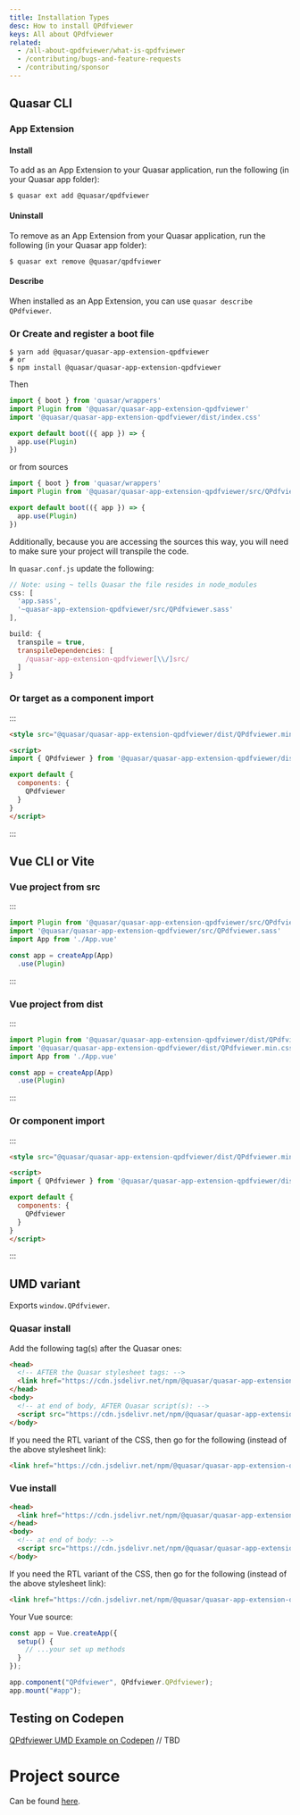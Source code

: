 ```yaml
---
title: Installation Types
desc: How to install QPdfviewer
keys: All about QPdfviewer
related:
  - /all-about-qpdfviewer/what-is-qpdfviewer
  - /contributing/bugs-and-feature-requests
  - /contributing/sponsor
---
```

## Quasar CLI

### App Extension

#### Install

To add as an App Extension to your Quasar application, run the following (in your Quasar app folder):
```
$ quasar ext add @quasar/qpdfviewer
```

#### Uninstall

To remove as an App Extension from your Quasar application, run the following (in your Quasar app folder):
```
$ quasar ext remove @quasar/qpdfviewer
```

#### Describe
When installed as an App Extension, you can use `quasar describe QPdfviewer`.


### Or Create and register a boot file

```
$ yarn add @quasar/quasar-app-extension-qpdfviewer
# or
$ npm install @quasar/quasar-app-extension-qpdfviewer
```

Then

```js
import { boot } from 'quasar/wrappers'
import Plugin from '@quasar/quasar-app-extension-qpdfviewer'
import '@quasar/quasar-app-extension-qpdfviewer/dist/index.css'

export default boot(({ app }) => {
  app.use(Plugin)
})
```

or from sources

```js
import { boot } from 'quasar/wrappers'
import Plugin from '@quasar/quasar-app-extension-qpdfviewer/src/QPdfviewer.js'

export default boot(({ app }) => {
  app.use(Plugin)
})
```

Additionally, because you are accessing the sources this way, you will need to make sure your project will transpile the code.

In `quasar.conf.js` update the following:
```js
// Note: using ~ tells Quasar the file resides in node_modules
css: [
  'app.sass',
  '~quasar-app-extension-qpdfviewer/src/QPdfviewer.sass'
],

build: {
  transpile = true,
  transpileDependencies: [
    /quasar-app-extension-qpdfviewer[\\/]src/
  ]
}
```

### Or target as a component import

:::
```html
<style src="@quasar/quasar-app-extension-qpdfviewer/dist/QPdfviewer.min.css"></style>

<script>
import { QPdfviewer } from '@quasar/quasar-app-extension-qpdfviewer/dist/QPdfviewer.esm.js'

export default {
  components: {
    QPdfviewer
  }
}
</script>
```
:::

## Vue CLI or Vite
### Vue project from src

:::
```js
import Plugin from '@quasar/quasar-app-extension-qpdfviewer/src/QPdfviewer.js'
import '@quasar/quasar-app-extension-qpdfviewer/src/QPdfviewer.sass'
import App from './App.vue'

const app = createApp(App)
  .use(Plugin)
```
:::

### Vue project from dist

:::
```js
import Plugin from '@quasar/quasar-app-extension-qpdfviewer/dist/QPdfviewer.esm.js'
import '@quasar/quasar-app-extension-qpdfviewer/dist/QPdfviewer.min.css'
import App from './App.vue'

const app = createApp(App)
  .use(Plugin)
```
:::

### Or component import

:::
```html
<style src="@quasar/quasar-app-extension-qpdfviewer/dist/QPdfviewer.min.css"></style>

<script>
import { QPdfviewer } from '@quasar/quasar-app-extension-qpdfviewer/dist/QPdfviewer.esm.js'

export default {
  components: {
    QPdfviewer
  }
}
</script>
```
:::

## UMD variant

Exports `window.QPdfviewer`.

### Quasar install

Add the following tag(s) after the Quasar ones:

```html
<head>
  <!-- AFTER the Quasar stylesheet tags: -->
  <link href="https://cdn.jsdelivr.net/npm/@quasar/quasar-app-extension-qpdfviewer@next/dist/QPdfviewer.min.css" rel="stylesheet" type="text/css">
</head>
<body>
  <!-- at end of body, AFTER Quasar script(s): -->
  <script src="https://cdn.jsdelivr.net/npm/@quasar/quasar-app-extension-qpdfviewer@next/dist/QPdfviewer.umd.min.js"></script>
</body>
```
If you need the RTL variant of the CSS, then go for the following (instead of the above stylesheet link):
```html
<link href="https://cdn.jsdelivr.net/npm/@quasar/quasar-app-extension-qpdfviewer@next/dist/QPdfviewer.rtl.min.css" rel="stylesheet" type="text/css">
```

### Vue install

```html
<head>
  <link href="https://cdn.jsdelivr.net/npm/@quasar/quasar-app-extension-qpdfviewer@next/dist/QPdfviewer.min.css" rel="stylesheet" type="text/css">
</head>
<body>
  <!-- at end of body: -->
  <script src="https://cdn.jsdelivr.net/npm/@quasar/quasar-app-extension-qpdfviewer@next/dist/QPdfviewer.umd.min.js"></script>
</body>
```
If you need the RTL variant of the CSS, then go for the following (instead of the above stylesheet link):
```html
<link href="https://cdn.jsdelivr.net/npm/@quasar/quasar-app-extension-qpdfviewer@next/dist/QPdfviewer.rtl.min.css" rel="stylesheet" type="text/css">
```

Your Vue source:
```js
const app = Vue.createApp({
  setup() {
    // ...your set up methods
  }
});

app.component("QPdfviewer", QPdfviewer.QPdfviewer);
app.mount("#app");
```


## Testing on Codepen
[QPdfviewer UMD Example on Codepen](https://codepen.io/Hawkeye64/pen/ZEemBjm) // TBD

# Project source
Can be found [here](https://github.com/quasarframework/app-extension-qpdfviewer/tree/next).
